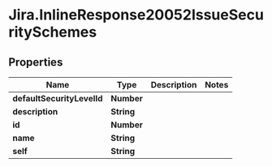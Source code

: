 # Jira.InlineResponse20052IssueSecuritySchemes

## Properties

Name | Type | Description | Notes
------------ | ------------- | ------------- | -------------
**defaultSecurityLevelId** | **Number** |  | 
**description** | **String** |  | 
**id** | **Number** |  | 
**name** | **String** |  | 
**self** | **String** |  | 


